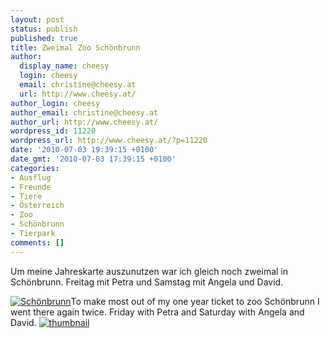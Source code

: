 ```yaml
---
layout: post
status: publish
published: true
title: Zweimal Zoo Schönbrunn
author:
  display_name: cheesy
  login: cheesy
  email: christine@cheesy.at
  url: http://www.cheesy.at/
author_login: cheesy
author_email: christine@cheesy.at
author_url: http://www.cheesy.at/
wordpress_id: 11220
wordpress_url: http://www.cheesy.at/?p=11220
date: '2010-07-03 19:39:15 +0100'
date_gmt: '2010-07-03 17:39:15 +0100'
categories:
- Ausflug
- Freunde
- Tiere
- Österreich
- Zoo
- Schönbrunn
- Tierpark
comments: []
---
```

<!--:de-->Um meine Jahreskarte auszunutzen war ich gleich noch zweimal in Schönbrunn. Freitag mit Petra und Samstag mit Angela und David.
[![](http://www.cheesy.at/wp-content/uploads/2010/07/zweimal-zoo-schonbrunn/thumbnail.jpg "Schönbrunn")](http://www.cheesy.at/photos/ausfluege/x2010/zweimal-schoenbrunn/)<!--:--><!--:en-->To make most out of my one year ticket to zoo Schönbrunn I went there again twice. Friday with Petra and Saturday with Angela and David.
[![](http://www.cheesy.at/wp-content/uploads/2010/07/zweimal-zoo-schonbrunn/thumbnail.jpg "thumbnail")](http://www.cheesy.at/photos/ausfluege/x2010/zweimal-schoenbrunn/)<!--:-->
